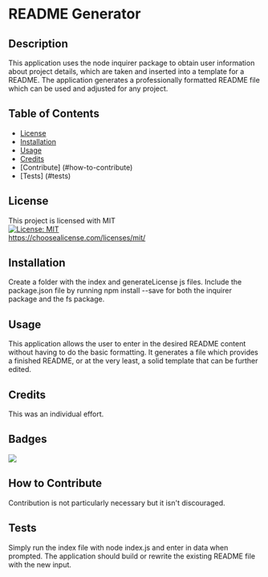 # README Generator

## Description
This application uses the node inquirer package to obtain user information about project details, which are taken and inserted into a template for a README. The application generates a professionally formatted README file which can be used and adjusted for any project.

## Table of Contents
- [License](#license)
- [Installation](#installation)
- [Usage](#usage)
- [Credits](#credits)
- [Contribute] (#how-to-contribute)
- [Tests] (#tests)
## License
This project is licensed with MIT <br>
[![License: MIT](https://img.shields.io/badge/License-MIT-yellow.svg)](https://opensource.org/licenses/MIT) <br>
https://choosealicense.com/licenses/mit/
## Installation
Create a folder with the index and generateLicense js files. Include the package.json file by running npm install <package> --save for both the inquirer package and the fs package.
## Usage
This application allows the user to enter in the desired README content without having to do the basic formatting. It generates a file which provides a finished README, or at the very least, a solid template that can be further edited.
## Credits
This was an individual effort.
## Badges
[<img src="https://img.shields.io/badge/LeviSchwartzberg-Developer-green">](https://shields.io/)
## How to Contribute
Contribution is not particularly necessary but it isn't discouraged.
## Tests
Simply run the index file with node index.js and enter in data when prompted. The application should build or rewrite the existing README file with the new input.

